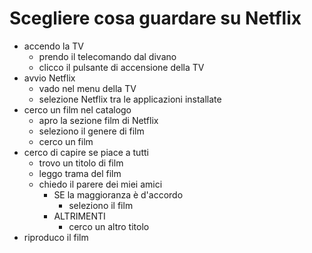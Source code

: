 # Scegliere cosa guardare su Netflix

- accendo la TV
    - prendo il telecomando dal divano
    - clicco il pulsante di accensione della TV
- avvio Netflix
    - vado nel menu della TV
    - selezione Netflix tra le applicazioni installate
- cerco un film nel catalogo
    - apro la sezione film di Netflix
    - seleziono il genere di film
    - cerco un film
- cerco di capire se piace a tutti
    - trovo un titolo di film
    - leggo trama del film
    - chiedo il parere dei miei amici
        - SE la maggioranza è d'accordo
            - seleziono il film 
        - ALTRIMENTI
            - cerco un altro titolo
- riproduco il film